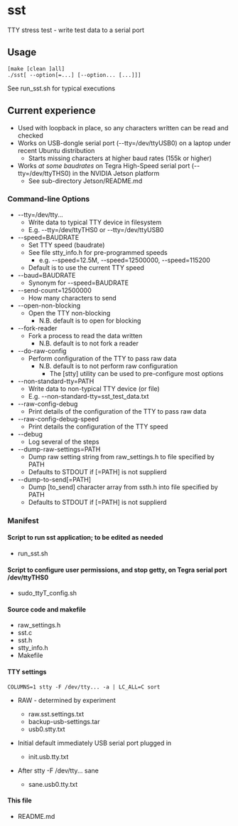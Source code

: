 # sst
TTY stress test - write test data to a serial port

## Usage

    [make [clean ]all]
    ./sst[ --option[=...] [--option... [...]]]

See run_sst.sh for typical executions

## Current experience

* Used with loopback in place, so any characters written can be read and checked
* Works on USB-dongle serial port (--tty=/dev/ttyUSB0) on a laptop under recent Ubuntu distribution
  * Starts missing characters at higher baud rates (155k or higher)
* Works _at some baudrates_ on Tegra High-Speed serial port (--tty=/dev/ttyTHS0) in the NVIDIA Jetson platform
  * See sub-directory Jetson/README.md

### Command-line Options
* --tty=/dev/tty...
  * Write data to typical TTY device in filesystem
  * E.g. --tty=/dev/ttyTHS0 or --tty=/dev/ttyUSB0
* --speed=BAUDRATE
  * Set TTY speed (baudrate)
  * See file stty_info.h for pre-programmed speeds
    * e.g. --speed=12.5M, --speed=12500000, --speed=115200
  * Default is to use the current TTY speed
* --baud=BAUDRATE
  * Synonym for --speed=BAUDRATE
* --send-count=12500000
  * How many characters to send
* --open-non-blocking
  * Open the TTY non-blocking
    * N.B. default is to open for blocking
* --fork-reader
  * Fork a process to read the data written
    * N.B. default is to not fork a reader
* --do-raw-config
  * Perform configuration of the TTY to pass raw data
    * N.B. default is to not perform raw configuration
      * The [stty] utility can be used to pre-configure most options
* --non-standard-tty=PATH
  * Write data to non-typical TTY device (or file)
  * E.g. --non-standard-tty=sst_test_data.txt
* --raw-config-debug
  * Print details of the configuration of the TTY to pass raw data
* --raw-config-debug-speed
  * Print details the configuration of the TTY speed
* --debug
  * Log several of the steps
* --dump-raw-settings=PATH
  * Dump raw setting string from raw_settings.h to file specified by PATH
  * Defaults to STDOUT if [=PATH] is not supplierd
* --dump-to-send[=PATH]
  * Dump [to_send] character array from ssth.h into file specified by PATH
  * Defaults to STDOUT if [=PATH] is not supplierd

### Manifest

#### Script to run sst application; to be edited as needed
* run_sst.sh

#### Script to configure user permissions, and stop getty, on Tegra serial port /dev/ttyTHS0
* sudo_ttyT_config.sh

#### Source code and makefile
* raw_settings.h
* sst.c
* sst.h
* stty_info.h
* Makefile

#### TTY settings

    COLUMNS=1 stty -F /dev/tty... -a | LC_ALL=C sort

* RAW - determined by experiment
  * raw.sst.settings.txt
  * backup-usb-settings.tar
  * usb0.stty.txt

* Initial default immediately USB serial port plugged in
  * init.usb.tty.txt

* After stty -F /dev/tty... sane
  * sane.usb0.tty.txt

#### This file
* README.md
